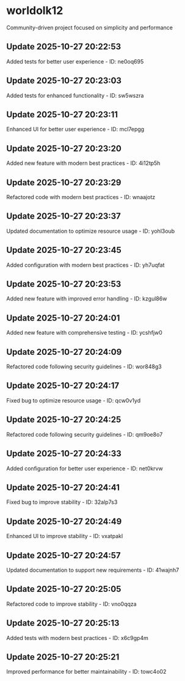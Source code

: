 # worldolk12
Community-driven project focused on simplicity and performance

## Update 2025-10-27 20:22:53
Added tests for better user experience - ID: ne0oq695


## Update 2025-10-27 20:23:03
Added tests for enhanced functionality - ID: sw5wszra


## Update 2025-10-27 20:23:11
Enhanced UI for better user experience - ID: mcl7epgg


## Update 2025-10-27 20:23:20
Added new feature with modern best practices - ID: 4i12tp5h


## Update 2025-10-27 20:23:29
Refactored code with modern best practices - ID: wnaajotz


## Update 2025-10-27 20:23:37
Updated documentation to optimize resource usage - ID: yohl3oub


## Update 2025-10-27 20:23:45
Added configuration with modern best practices - ID: yh7uqfat


## Update 2025-10-27 20:23:53
Added new feature with improved error handling - ID: kzgul86w


## Update 2025-10-27 20:24:01
Added new feature with comprehensive testing - ID: ycshfjw0


## Update 2025-10-27 20:24:09
Refactored code following security guidelines - ID: wor848g3


## Update 2025-10-27 20:24:17
Fixed bug to optimize resource usage - ID: qcw0v1yd


## Update 2025-10-27 20:24:25
Refactored code following security guidelines - ID: qm9oe8o7


## Update 2025-10-27 20:24:33
Added configuration for better user experience - ID: net0krvw


## Update 2025-10-27 20:24:41
Fixed bug to improve stability - ID: 32alp7s3


## Update 2025-10-27 20:24:49
Enhanced UI to improve stability - ID: vxatpakl


## Update 2025-10-27 20:24:57
Updated documentation to support new requirements - ID: 41wajnh7


## Update 2025-10-27 20:25:05
Refactored code to improve stability - ID: vno0qqza


## Update 2025-10-27 20:25:13
Added tests with modern best practices - ID: x6c9gp4m


## Update 2025-10-27 20:25:21
Improved performance for better maintainability - ID: towc4o02

